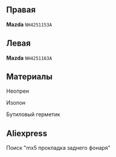 ## Правая

__Mazda__ `NH4251153A`

## Левая

__Mazda__ `NH4251163A`

## Материалы

Неопрен

Изолон

Бутиловый герметик

## Aliexpress

Поиск "mx5 прокладка заднего фонаря"